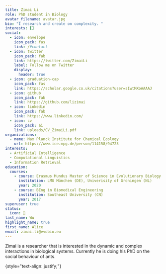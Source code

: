 ```yaml
---
title: Zimai Li
role: PhD student in Biology
avatar_filename: avatar.jpg
bio: "I research and create on complexity. "
interests: []
social:
  - icon: envelope
    icon_pack: fas
    link: /#contact
  - icon: twitter
    icon_pack: fab
    link: https://twitter.com/ZimaiLi
    label: Follow me on Twitter
    display:
      header: true
  - icon: graduation-cap
    icon_pack: fas
    link: https://scholar.google.co.uk/citations?user=sIwtMXoAAAAJ
  - icon: github
    icon_pack: fab
    link: https://github.com/lizimai
  - icon: linkedin
    icon_pack: fab
    link: https://www.linkedin.com/
  - icon: cv
    icon_pack: ai
    link: uploads/CV_ZimaiLi.pdf
organizations:
  - name: Max Planck Institute for Chemical Ecology
    url: https://www.ice.mpg.de/person/114158/94723
interests:
  - Artificial Intelligence
  - Computational Linguistics
  - Information Retrieval
education:
  courses:
    - course: Erasmus Mundus Master of Science in Evolutionary Biology
      institution: LMU München (DE), Univerisity of Groningen (NL)
      year: 2020
    - course: BEng in Biomedical Engineering
      institution: Southeast University (CN)
      year: 2017
superuser: true
status:
  icon: 🦄
last_name: Wu
highlight_name: true
first_name: Alice
email: zimai.li@evobio.eu
---
```

Zimai is a researcher that is interested in the dynamic and complex interactions in biological systems. Currently he is doing his PhD on the social behaviour of ants. 

{style="text-align: justify;"}
